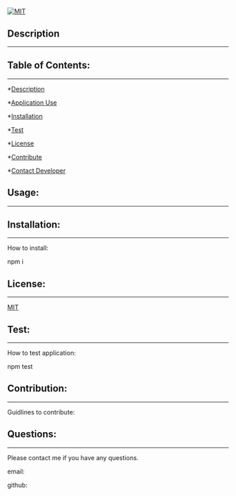 # 
  
  [![MIT](https://img.shields.io/badge/License-MIT-green.svg)](https://opensource.org/licenses/MIT)
  
  ## Description
  
  ---
  
  
  
  ## Table of Contents:

  ---
  
  *[Description](##Description)

  *[Application Use](##usage)

  *[Installation](##Installation)

  *[Test](##Test)

  *[License](##License)

  *[Contribute](##Contribute)

  *[Contact Developer](##Questions)
  
  ## Usage:

  ---
  
  

  ## Installation:

  ---

  How to install:
  
  npm i
  
  ## License:

  ---
  
  [MIT](https://opensource.org/licenses/MIT)

  
  ## Test:

  ---

  How to test application:

  npm test
  
  ## Contribution:

  ---
  
  Guidlines to contribute:

  

  ## Questions:

  ---
  
  Please contact me if you have any questions.
 
  email: 
  
  github: [](www.github.com/)
  
      